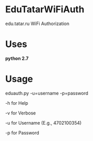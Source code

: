 # EduTatarWiFiAuth
edu.tatar.ru WiFi Authorization

# Uses
**python 2.7**

# Usage
eduauth.py -u=username -p=password

-h for Help

-v for Verbose

-u for Username (E.g., 4702100354)

-p for Password



